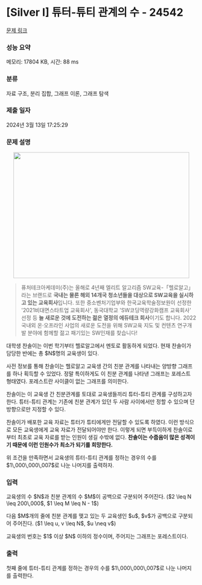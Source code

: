# [Silver I] 튜터-튜티 관계의 수 - 24542 

[문제 링크](https://www.acmicpc.net/problem/24542) 

### 성능 요약

메모리: 17804 KB, 시간: 88 ms

### 분류

자료 구조, 분리 집합, 그래프 이론, 그래프 탐색

### 제출 일자

2024년 3월 13일 17:25:29

### 문제 설명

<p style="text-align: center;"><img alt="" src="https://upload.acmicpc.net/2c675aad-c509-433a-b0bc-d7f111d30c6d/-/preview/" style="height: 333px; width: 466px;"></p>

<blockquote>
<p>퓨처테크아케데미(주)는 올해로 4년째 엘리트 알고리즘 SW교육-「헬로알고」라는 브랜드로 <strong>국내는 물론 해외 14개국 청소년들을 대상으로 SW교육을 실시하고 있는 교육회사</strong>입니다. 또한 중소벤처기업부와 한국교육학술정보원이 선정한 '2021비대면스타트업 교육회사', 동국대학교 'SW코딩역량강화캠프 교육회사' 선정 등 <strong>늘 새로운 것에 도전하는 젊은 열정의 에듀테크 회사</strong>이기도 합니다. 2022 국내외 온·오프라인 사업의 새로운 도전을 위해 SW교육 지도 및 컨텐츠 연구개발 분야에 함께할 젊고 패기있는 SW인재를 찾습니다!</p>
</blockquote>

<p>대학생 찬솔이는 이번 학기부터 헬로알고에서 멘토로 활동하게 되었다. 현재 찬솔이가 담당한 반에는 총 $N$명의 교육생이 있다.</p>

<p>사전 정보를 통해 찬솔이는 헬로알고 교육생 간의 친분 관계를 나타내는 양방향 그래프를 하나 획득할 수 있었다. 정말 특이하게도 이 친분 관계를 나타낸 그래프는 포레스트 형태였다. 포레스트란 사이클이 없는 그래프를 의미한다.</p>

<p>찬솔이는 이 교육생 간 친분관계를 토대로 교육생들끼리 튜터-튜티 관계를 구성하고자 한다. 튜터-튜티 관계는 기존에 친분 관계가 있던 두 사람 사이에서만 정할 수 있으며 단방향으로만 지정할 수 있다.</p>

<p>찬솔이가 배포한 교육 자료는 튜터가 튜티에게만 전달할 수 있도록 하였다. 이런 방식으로 모든 교육생에게 교육 자료가 전달되어야만 한다. 이렇게 되면 부득이하게 찬솔이로부터 최초로 교육 자료를 받는 인원이 생길 수밖에 없다. <strong>찬솔이는 수줍음이 많은 성격이기 때문에 이런 인원수가 최소가 되기를 희망한다.</strong></p>

<p>위 조건을 만족하면서 교육생의 튜터-튜티 관계를 정하는 경우의 수를 $1\,000\,000\,007$로 나눈 나머지를 출력하자.</p>

### 입력 

 <p>교육생의 수 $N$과 친분 관계의 수 $M$이 공백으로 구분되어 주어진다. ($2 \leq N \leq 200\,000$, $1 \leq M \leq N - 1$)</p>

<p>다음 $M$개의 줄에 친분 관계를 맺고 있는 두 교육생인 $u$, $v$가 공백으로 구분되어 주어진다. ($1 \leq u, v \leq N$, $u \neq v$)</p>

<p>교육생의 번호는 $1$ 이상 $N$ 이하의 정수이며, 주어지는 그래프는 포레스트이다.</p>

### 출력 

 <p>첫째 줄에 튜터-튜티 관계를 정하는 경우의 수를 $1\,000\,000\,007$로 나눈 나머지를 출력한다.</p>

